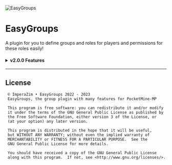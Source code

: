 ![EasyGroups](https://raw.githubusercontent.com/ImperaZim/EasyGroups/v2.0/metadata/icon.png)
# EasyGroups
A plugin for you to define groups and roles for players and permissions for these roles easily!

<h4>
 <details>
  <summary background-image="none"> v2.0.0 Features </summary> 
  <h5 align="left">Code Update</h6>
  <span align="left"> <h6>ㅤㅤNew data saving options <br>ㅤㅤComplete refactoring of source code </h6></span>
  <h5 align="left">New Functions</h6>
  <span align="left"> <h6>ㅤㅤUser Permissions <br>ㅤㅤUpdate Group Definitions <br>ㅤㅤSetting groups on timed players  </h6></span>
 </details>
</h4>

- - - -

## License
  ```
   © ImperaZim • EasyGroups 2022 - 2023
   EasyGroups, the group plugin with many features for PocketMine-MP
   
   This program is free software: you can redistribute it and/or modify
   it under the terms of the GNU General Public License as published by
   the Free Software Foundation, either version 3 of the License, or
   (at your option) any later version.
   
   This program is distributed in the hope that it will be useful,
   but WITHOUT ANY WARRANTY; without even the implied warranty of
   MERCHANTABILITY or FITNESS FOR A PARTICULAR PURPOSE.  See the
   GNU General Public License for more details.
   
   You should have received a copy of the GNU General Public License
   along with this program.  If not, see <http://www.gnu.org/licenses/>. 
   ```